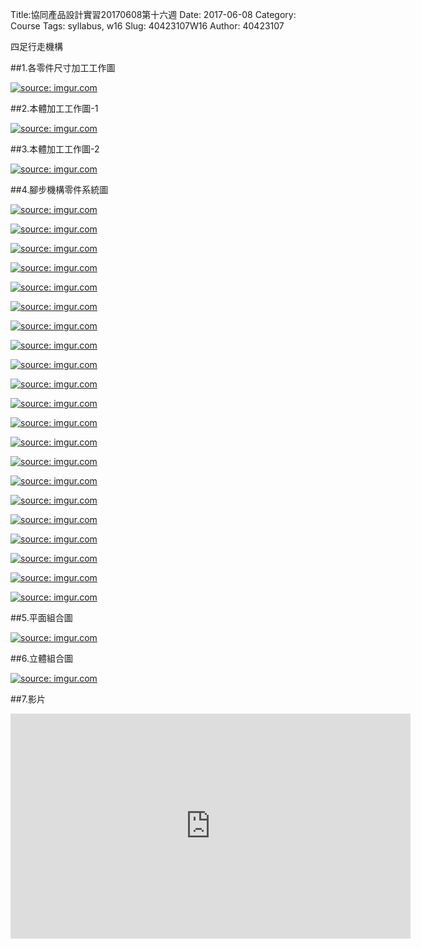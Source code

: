 Title:協同產品設計實習20170608第十六週
Date: 2017-06-08
Category: Course
Tags: syllabus, w16
Slug: 40423107W16
Author: 40423107

四足行走機構

<!-- PELICAN_END_SUMMARY -->

##1.各零件尺寸加工工作圖

<a href="http://imgur.com/2fzYdGq"><img src="http://i.imgur.com/2fzYdGq.png" title="source: imgur.com" /></a>

##2.本體加工工作圖-1

<a href="http://imgur.com/Zc8euy7"><img src="http://i.imgur.com/Zc8euy7.png" title="source: imgur.com" /></a>


##3.本體加工工作圖-2

<a href="http://imgur.com/QWuXl18"><img src="http://i.imgur.com/QWuXl18.png" title="source: imgur.com" /></a>

##4.腳步機構零件系統圖

<a href="http://imgur.com/bCfw9TF"><img src="http://i.imgur.com/bCfw9TF.png" title="source: imgur.com" /></a>

<a href="http://imgur.com/SAPMxaD"><img src="http://i.imgur.com/SAPMxaD.png" title="source: imgur.com" /></a>

<a href="http://imgur.com/DNH5ghV"><img src="http://i.imgur.com/DNH5ghV.png" title="source: imgur.com" /></a>

<a href="http://imgur.com/JGeyCkk"><img src="http://i.imgur.com/JGeyCkk.png" title="source: imgur.com" /></a>

<a href="http://imgur.com/PFqAror"><img src="http://i.imgur.com/PFqAror.png" title="source: imgur.com" /></a>

<a href="http://imgur.com/PGF65Lf"><img src="http://i.imgur.com/PGF65Lf.png" title="source: imgur.com" /></a>

<a href="http://imgur.com/2PGXz7Z"><img src="http://i.imgur.com/2PGXz7Z.png" title="source: imgur.com" /></a>

<a href="http://imgur.com/DhhUW7k"><img src="http://i.imgur.com/DhhUW7k.png" title="source: imgur.com" /></a>

<a href="http://imgur.com/wSg73CU"><img src="http://i.imgur.com/wSg73CU.png" title="source: imgur.com" /></a>

<a href="http://imgur.com/jWwG3al"><img src="http://i.imgur.com/jWwG3al.png" title="source: imgur.com" /></a>

<a href="http://imgur.com/pdSEA2l"><img src="http://i.imgur.com/pdSEA2l.png" title="source: imgur.com" /></a>

<a href="http://imgur.com/Aw8du88"><img src="http://i.imgur.com/Aw8du88.png" title="source: imgur.com" /></a>

<a href="http://imgur.com/aKHgXGt"><img src="http://i.imgur.com/aKHgXGt.png" title="source: imgur.com" /></a>

<a href="http://imgur.com/gfs7cPM"><img src="http://i.imgur.com/gfs7cPM.png" title="source: imgur.com" /></a>

<a href="http://imgur.com/4ccobzB"><img src="http://i.imgur.com/4ccobzB.png" title="source: imgur.com" /></a>

<a href="http://imgur.com/Rbjkvbl"><img src="http://i.imgur.com/Rbjkvbl.png" title="source: imgur.com" /></a>

<a href="http://imgur.com/npDKtUO"><img src="http://i.imgur.com/npDKtUO.png" title="source: imgur.com" /></a>

<a href="http://imgur.com/lHKK8J5"><img src="http://i.imgur.com/lHKK8J5.png" title="source: imgur.com" /></a>

<a href="http://imgur.com/JD3j341"><img src="http://i.imgur.com/JD3j341.png" title="source: imgur.com" /></a>

<a href="http://imgur.com/SbGZmoU"><img src="http://i.imgur.com/SbGZmoU.png" title="source: imgur.com" /></a>

<a href="http://imgur.com/GEL33DE"><img src="http://i.imgur.com/GEL33DE.png" title="source: imgur.com" /></a>

##5.平面組合圖

<a href="http://imgur.com/X8IgbmO"><img src="http://i.imgur.com/X8IgbmO.png" title="source: imgur.com" /></a>

##6.立體組合圖

<a href="http://imgur.com/u4UACt5"><img src="http://i.imgur.com/u4UACt5.png" title="source: imgur.com" /></a>


##7.影片

<iframe width="640" height="360" src="https://www.youtube.com/embed/4GZjppiKDCM" frameborder="0" allowfullscreen></iframe>